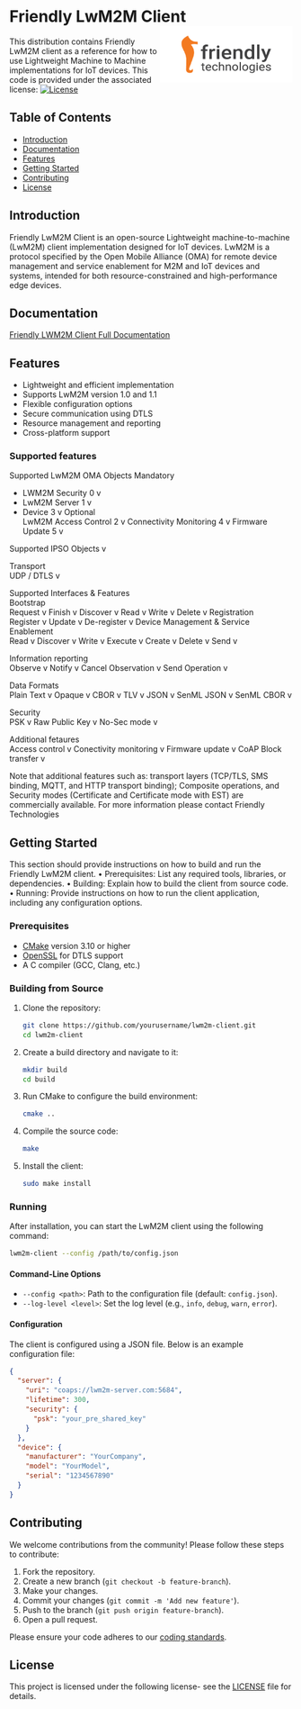 # Friendly LwM2M Client [<img align="right" height="100px" src="https://github.com/Friendly-Technologies/Friendly-LwM2M-Client/blob/main/logo.png">](http://www.friendly-tech.com/)
This distribution contains Friendly LwM2M client as a reference for how to use Lightweight Machine to Machine implementations for IoT devices. 
This code is provided under the associated license: 
[![License](https://img.shields.io/badge/license-MIT-blue.svg)](LICENSE)

## Table of Contents

- [Introduction](#introduction)
- [Documentation](#documentation)
- [Features](#features)
- [Getting Started](#Getting-Started)
- [Contributing](#contributing)
- [License](#license)

## Introduction

Friendly LwM2M Client is an open-source Lightweight machine-to-machine (LwM2M) client implementation designed for IoT devices. LwM2M is a protocol specified by the Open Mobile Alliance (OMA) for remote device management and service enablement for M2M and IoT devices and systems, intended for both resource-constrained and high-performance edge devices.

## Documentation 
[Friendly LWM2M Client Full Documentation](https://friendly-technologies.github.io/Friendly-LwM2M-Client/) 


## Features

- Lightweight and efficient implementation
- Supports LwM2M version 1.0 and 1.1
- Flexible configuration options
- Secure communication using DTLS
- Resource management and reporting
- Cross-platform support

### Supported features 

Supported  LwM2M OMA Objects
Mandatory 		
- LWM2M Security	0	v
- LwM2M Server	1	v
- Device	3	v
Optional 		
LwM2M Access Control	2	v
Connectivity Monitoring	4	v
Firmware Update	5	v
		
Supported IPSO Objects 		v
		
Transport 		
UDP / DTLS		v
		
Supported Interfaces & Features 		
Bootstrap 		
Request 		v
Finish 		v
Discover 		v
Read 		v
Write 		v
Delete 		v
Registration 		
Register 		v
Update 		v
De-register		v
Device Management & Service Enablement		
Read		v
Discover 		v
Write 		v
Execute		v
Create 		v
Delete 		v
Send		v
		
Information reporting 		
Observe		v
Notify		v
Cancel Observation		v
Send Operation 		v
		
Data Formats 		
Plain Text		v
Opaque		v
CBOR		v
TLV		v
JSON		v
SenML JSON 		v
SenML CBOR 		v
		
Security 		
PSK 		v
Raw Public Key 		v
No-Sec mode 		v
		
Additional fetaures 		
Access control		v
Conectivity monitoring 		v
Firmware update 		v
CoAP Block transfer 		v


Note that additional features such as: transport layers (TCP/TLS, SMS binding, MQTT, and HTTP transport binding); Composite operations, and Security modes (Certificate and Certificate mode with EST) are commercially available. 
For more information please contact Friendly Technologies


## Getting Started 
This section should provide instructions on how to build and run the Friendly LwM2M client.
•	Prerequisites: List any required tools, libraries, or dependencies.
•	Building: Explain how to build the client from source code.
•	Running: Provide instructions on how to run the client application, including any configuration options.

### Prerequisites

- [CMake](https://cmake.org/) version 3.10 or higher
- [OpenSSL](https://www.openssl.org/) for DTLS support
- A C compiler (GCC, Clang, etc.)

### Building from Source

1. Clone the repository:
    ```sh
    git clone https://github.com/yourusername/lwm2m-client.git
    cd lwm2m-client
    ```

2. Create a build directory and navigate to it:
    ```sh
    mkdir build
    cd build
    ```

3. Run CMake to configure the build environment:
    ```sh
    cmake ..
    ```

4. Compile the source code:
    ```sh
    make
    ```

5. Install the client:
    ```sh
    sudo make install
    ```

### Running 

After installation, you can start the LwM2M client using the following command:

```sh
lwm2m-client --config /path/to/config.json
```

#### Command-Line Options

- `--config <path>`: Path to the configuration file (default: `config.json`).
- `--log-level <level>`: Set the log level (e.g., `info`, `debug`, `warn`, `error`).

#### Configuration

The client is configured using a JSON file. Below is an example configuration file:

```json
{
  "server": {
    "uri": "coaps://lwm2m-server.com:5684",
    "lifetime": 300,
    "security": {
      "psk": "your_pre_shared_key"
    }
  },
  "device": {
    "manufacturer": "YourCompany",
    "model": "YourModel",
    "serial": "1234567890"
  }
}
```

## Contributing

We welcome contributions from the community! Please follow these steps to contribute:

1. Fork the repository.
2. Create a new branch (`git checkout -b feature-branch`).
3. Make your changes.
4. Commit your changes (`git commit -m 'Add new feature'`).
5. Push to the branch (`git push origin feature-branch`).
6. Open a pull request.

Please ensure your code adheres to our [coding standards](CODE_OF_CONDUCT.md).

## License

This project is licensed under the following license- see the [LICENSE](LICENSE) file for details.

